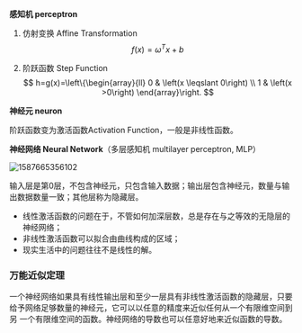 **感知机 perceptron**

1. 仿射变换 Affine Transformation
$$
f(x) = ω^{T}x + b
$$

2. 阶跃函数 Step Function
$$
h=g(x)=\left\{\begin{array}{ll}
0 & \left(x \leqslant 0\right) \\
1 & \left(x >0\right)
\end{array}\right.
$$

**神经元 neuron**

阶跃函数变为激活函数Activation Function，一般是非线性函数。

**神经网络 Neural Network**（多层感知机 multilayer perceptron, MLP）

![1587665356102](C:\Users\nowsw\AppData\Roaming\Typora\typora-user-images\1587665356102.png)

输入层是第0层，不包含神经元，只包含输入数据；输出层包含神经元，数量与输出数据数量一致；其他层称为隐藏层。

- 线性激活函数的问题在于，不管如何加深层数，总是存在与之等效的无隐层的神经网络；
- 非线性激活函数可以拟合由曲线构成的区域；
- 现实生活中的问题往往不是线性的解。

### 万能近似定理

一个神经网络如果具有线性输出层和至少一层具有非线性激活函数的隐藏层，只要给予网络足够数量的神经元，它可以以任意的精度来近似任何从一个有限维空间到另 一个有限维空间的函数。神经网络的导数也可以任意好地来近似函数的导数。

